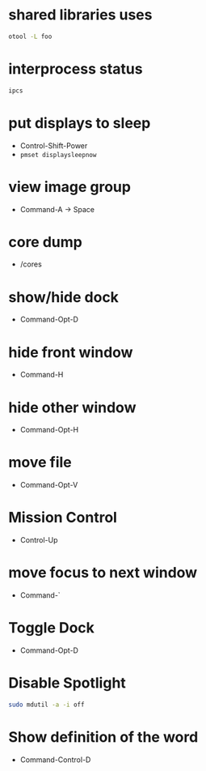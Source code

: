 # shared libraries uses
```sh
otool -L foo
```

# interprocess status
```sh
ipcs
```

# put displays to sleep
* Control-Shift-Power
* `pmset displaysleepnow`

# view image group
* Command-A -> Space

# core dump
* /cores

# show/hide dock
* Command-Opt-D

# hide front window
* Command-H

# hide other window
* Command-Opt-H

# move file
* Command-Opt-V

# Mission Control
* Control-Up

# move focus to next window
* Command-`

# Toggle Dock
* Command-Opt-D

# Disable Spotlight
```sh
sudo mdutil -a -i off
```

# Show definition of the word
* Command-Control-D
